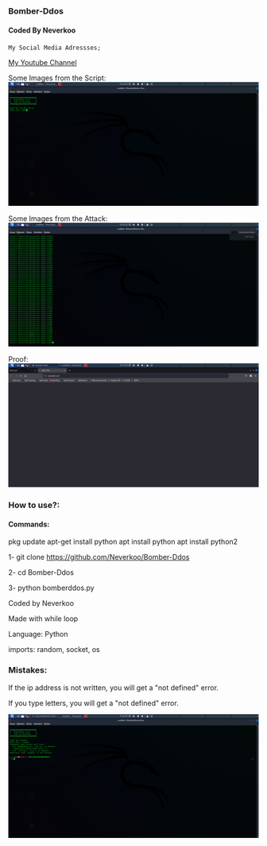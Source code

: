 ### Bomber-Ddos

  #### Coded By Neverkoo
	
	My Social Media Adressses;
	
[My Youtube Channel](https://www.youtube.com/channel/UCWPjp3WJ2xpVFuXmqKYdDuA/)

Some Images from the Script:
![Some Images from the Script:](https://github.com/Neverkoo/Bomber-Ddos/blob/main/Screenshot_2022-08-03_14_42_30.png)

Some Images from the Attack:
![Some Images from the Attack:](https://github.com/Neverkoo/Bomber-Ddos/blob/main/Screenshot_2022-08-03_14_42_40.png)

Proof:
![Proof](https://github.com/Neverkoo/Bomber-Ddos/blob/main/Screenshot_2022-08-03_14_47_06.png)

### How to use?:

#### Commands:

pkg update
apt-get install python
apt install python 
apt install python2


1-  git clone https://github.com/Neverkoo/Bomber-Ddos 

2-  cd Bomber-Ddos

3-  python bomberddos.py

Coded by Neverkoo

Made with while loop

Language: Python

imports: random, socket, os

### Mistakes:
If the ip address is not written, you will get a "not defined" error.

If you type letters, you will get a "not defined" error.

![An image of the error](https://github.com/Neverkoo/Bomber-Ddos/blob/main/Screenshot_2022-08-03_11_44_17.png)

